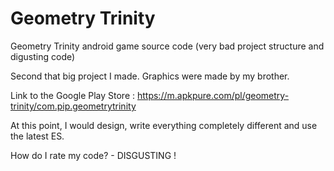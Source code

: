# Geometry Trinity

Geometry Trinity android game source code (very bad project structure and digusting code)

Second that big project I made.
Graphics were made by my brother.

Link to the Google Play Store : https://m.apkpure.com/pl/geometry-trinity/com.pip.geometrytrinity

At this point, I would design, write everything completely different and use the latest ES.

How do I rate my code? - DISGUSTING !
